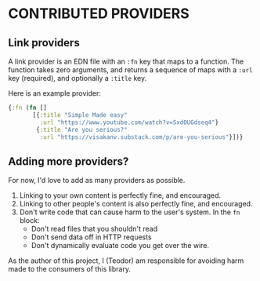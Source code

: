 # CONTRIBUTED PROVIDERS

## Link providers

A link provider is an EDN file with an `:fn` key that maps to a function.
The function takes zero arguments, and returns a sequence of maps with a `:url` key (required), and optionally a `:title` key.

Here is an example provider:

``` clojure
{:fn (fn []
       [{:title "Simple Made easy"
         :url "https://www.youtube.com/watch?v=SxdOUGdseq4"}
        {:title "Are you serious?"
         :url "https://visakanv.substack.com/p/are-you-serious"}])}
```

## Adding more providers?

For now, I'd love to add as many providers as possible.

1. Linking to your own content is perfectly fine, and encouraged.
2. Linking to other people's content is also perfectly fine, and encouraged.
3. Don't write code that can cause harm to the user's system.
   In the `fn` block:
   - Don't read files that you shouldn't read
   - Don't send data off in HTTP requests
   - Don't dynamically evaluate code you get over the wire.

As the author of this project, I (Teodor) am responsible for avoiding harm made to the consumers of this library.
